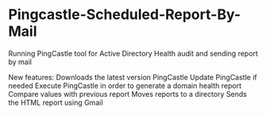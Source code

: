 # Pingcastle-Scheduled-Report-By-Mail
Running PingCastle tool for Active Directory Health audit and sending report by mail

New features:
    Downloads the latest version PingCastle 
    Update PingCastle if needed
    Execute PingCastle in order to generate a domain health report
    Compare values with previous report
    Moves reports to a directory
    Sends the HTML report using Gmail
